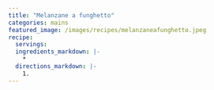 ```yaml
---
title: "Melanzane a funghetto"
categories: mains
featured_image: /images/recipes/melanzaneafunghetto.jpeg
recipe:
  servings: 
  ingredients_markdown: |-
    *
  directions_markdown: |-
    1.
---
```


